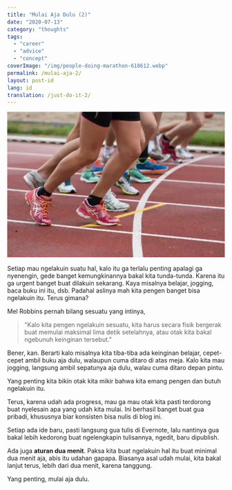 ```yaml
---
title: "Mulai Aja Dulu (2)"
date: "2020-07-13"
category: "thoughts"
tags:
  - "career"
  - "advice"
  - "concept"
coverImage: "/img/people-doing-marathon-618612.webp"
permalink: /mulai-aja-2/
layout: post-id
lang: id
translation: /just-do-it-2/
---
```


![](/img/people-doing-marathon-618612.webp)

Setiap mau ngelakuin suatu hal, kalo itu ga terlalu penting apalagi ga nyenengin, gede banget kemungkinannya bakal kita tunda-tunda. Karena itu ga urgent banget buat dilakuin sekarang. Kaya misalnya belajar, jogging, baca buku ini itu, dsb. Padahal aslinya mah kita pengen banget bisa ngelakuin itu. Terus gimana?

Mel Robbins pernah bilang sesuatu yang intinya,

> "Kalo kita pengen ngelakuin sesuatu, kita harus secara fisik bergerak buat memulai maksimal lima detik setelahnya, atau otak kita bakal ngebunuh keinginan tersebut."

Bener, kan. Berarti kalo misalnya kita tiba-tiba ada keinginan belajar, cepet-cepet ambil buku aja dulu, walaupun cuma ditaro di atas meja. Kalo kita mau jogging, langsung ambil sepatunya aja dulu, walau cuma ditaro depan pintu.

Yang penting kita bikin otak kita mikir bahwa kita emang pengen dan butuh ngelakuin itu.

Terus, karena udah ada progress, mau ga mau otak kita pasti terdorong buat nyelesain apa yang udah kita mulai. Ini berhasil banget buat gua pribadi, khususnya biar konsisten bisa nulis di blog ini.

Setiap ada ide baru, pasti langsung gua tulis di Evernote, lalu nantinya gua bakal lebih kedorong buat ngelengkapin tulisannya, ngedit, baru dipublish.

Ada juga **aturan dua menit**. Paksa kita buat ngelakuin hal itu buat minimal dua menit aja, abis itu udahan gapapa. Biasanya asal udah mulai, kita bakal lanjut terus, lebih dari dua menit, karena tanggung.

Yang penting, mulai aja dulu.
